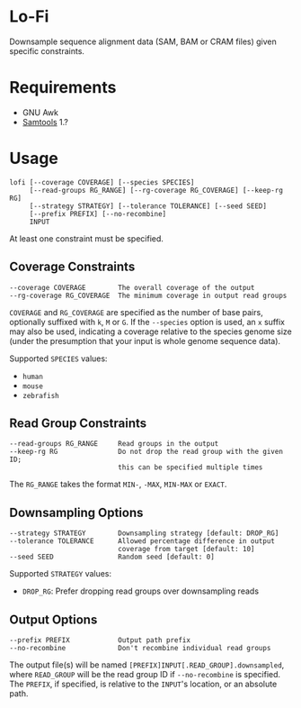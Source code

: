 # Lo-Fi

Downsample sequence alignment data (SAM, BAM or CRAM files) given
specific constraints.

# Requirements

* GNU Awk
* [Samtools](http://www.htslib.org/) 1.?

# Usage

    lofi [--coverage COVERAGE] [--species SPECIES]
         [--read-groups RG_RANGE] [--rg-coverage RG_COVERAGE] [--keep-rg RG]
         [--strategy STRATEGY] [--tolerance TOLERANCE] [--seed SEED]
         [--prefix PREFIX] [--no-recombine]
         INPUT

At least one constraint must be specified.

## Coverage Constraints

    --coverage COVERAGE        The overall coverage of the output
    --rg-coverage RG_COVERAGE  The minimum coverage in output read groups

`COVERAGE` and `RG_COVERAGE` are specified as the number of base pairs,
optionally suffixed with `k`, `M` or `G`. If the `--species` option is
used, an `x` suffix may also be used, indicating a coverage relative to
the species genome size (under the presumption that your input is whole
genome sequence data).

Supported `SPECIES` values:
* `human`
* `mouse`
* `zebrafish`

## Read Group Constraints

    --read-groups RG_RANGE     Read groups in the output
    --keep-rg RG               Do not drop the read group with the given ID;
                               this can be specified multiple times

The `RG_RANGE` takes the format `MIN-`, `-MAX`, `MIN-MAX` or `EXACT`.

## Downsampling Options

    --strategy STRATEGY        Downsampling strategy [default: DROP_RG]
    --tolerance TOLERANCE      Allowed percentage difference in output
                               coverage from target [default: 10]
    --seed SEED                Random seed [default: 0]

Supported `STRATEGY` values:
* `DROP_RG`: Prefer dropping read groups over downsampling reads

## Output Options

    --prefix PREFIX            Output path prefix
    --no-recombine             Don't recombine individual read groups

The output file(s) will be named `[PREFIX]INPUT[.READ_GROUP].downsampled`,
where `READ_GROUP` will be the read group ID if `--no-recombine` is
specified. The `PREFIX`, if specified, is relative to the `INPUT`'s
location, or an absolute path.
